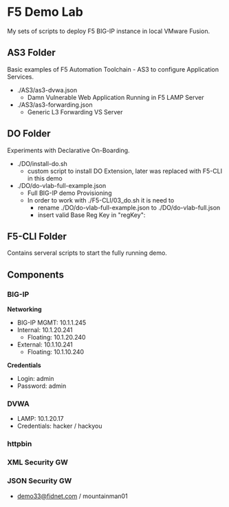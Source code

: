 # F5 Demo Lab

My sets of scripts to deploy F5 BIG-IP instance in local VMware Fusion.

## AS3 Folder

Basic examples of F5 Automation Toolchain - AS3 to configure Application Services.

* ./AS3/as3-dvwa.json
  * Damn Vulnerable Web Application Running in F5 LAMP Server
* ./AS3/as3-forwarding.json
  * Generic L3 Forwarding VS Server

## DO Folder

Experiments with Declarative On-Boarding.
* ./DO/install-do.sh
  * custom script to install DO Extension, later was replaced with F5-CLI in this demo
* ./DO/do-vlab-full-example.json
  * Full BIG-IP demo Provisioning
  * In order to work with ./F5-CLI/03_do.sh it is need to
    * rename ./DO/do-vlab-full-example.json to ./DO/do-vlab-full.json
    * insert valid Base Reg Key in "regKey": 

## F5-CLI Folder

Contains serveral scripts to start the fully running demo.

## Components

### BIG-IP

**Networking**

* BIG-IP MGMT: 10.1.1.245
* Internal: 10.1.20.241
    * Floating: 10.1.20.240
* External: 10.1.10.241
    * Floating: 10.1.10.240

**Credentials**

* Login: admin
* Password: admin

### DVWA

* LAMP: 10.1.20.17
* Credentials: hacker / hackyou

### httpbin

### XML Security GW

### JSON Security GW

* demo33@fidnet.com / mountainman01

